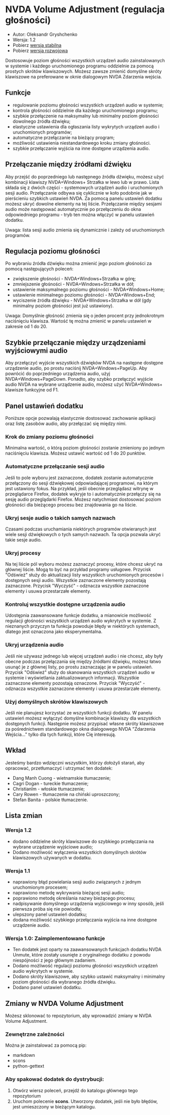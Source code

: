 # NVDA Volume Adjustment (regulacja głośności)

* Autor: Oleksandr Gryshchenko
* Wersja: 1.2
* Pobierz [wersja stabilna][1]
* Pobierz [wersja rozwojowa][2]

Dostosowuje poziom głośności wszystkich urządzeń audio zainstalowanych w systemie i każdego uruchomionego programu oddzielnie za pomocą prostych skrótów klawiszowych.
Możesz zawsze zmienić domyślne skróty klawiszowe na preferowane w oknie dialogowym NVDA Zdarzenia wejścia.

## Funkcje
* regulowanie poziomu głośności wszystkich urządzeń audio w systemie;
* kontrola głośności oddzielnie dla każdego uruchomionego programu;
* szybkie przełączenie na maksymalny lub minimalny poziom głośności dowolnego źródła dźwięku;
* elastyczne ustawienia dla ogłaszania listy wykrytych urządzeń audio i uruchomionych programów;
* automatyczne przełączanie na bieżący program;
* możliwość ustawienia niestandardowego kroku zmiany głośności.
* szybkie przełączanie wyjścia na inne dostępne urządzenia audio.

## Przełączanie między źródłami dźwięku
Aby przejść do poprzedniego lub następnego źródła dźwięku, możesz użyć kombinacji klawiszy NVDA+Windows+ Strzałka w lewo lub w prawo. Lista składa się z dwóch części - systemowych urządzeń audio i uruchomionych sesji audio. Przełączanie odbywa się cyklicznie w koło podobnie jak w pierścieniu szybkich ustawień NVDA.
Za pomocą panelu ustawień dodatku możesz ukryć dowolne elementy na tej liście.
Przełączanie między sesjami audio może następować automatycznie po przełączeniu do okna odpowiedniego programu - tryb ten można włączyć w panelu ustawień dodatku.

Uwaga: lista sesji audio zmienia się dynamicznie i zależy od uruchomionych programów.

## Regulacja poziomu głośności
Po wybraniu źródła dźwięku można zmienić jego poziom głośności za pomocą następujących poleceń:
* zwiększenie głośności - NVDA+Windows+Strzałka w górę;
* zmniejszenie głośności - NVDA+Windows+Strzałka w dół;
* ustawienie maksymalnego poziomu głośności - NVDA+Windows+Home;
* ustawienie minimalnego poziomu głośności - NVDA+Windows+End;
* wyciszenie źródła dźwięku - NVDA+Windows+Strzałka w dół (gdy minimalny poziom głośności jest już ustawiony).

Uwaga: Domyślnie głośność zmienia się o jeden procent przy jednokrotnym naciśnięciu klawisza. Wartość tę można zmienić w panelu ustawień w zakresie od 1 do 20.

## Szybkie przełączanie między urządzeniami wyjściowymi audio
Aby przełączyć wyjście wszystkich dźwięków NVDA na następne dostępne urządzenie audio, po prostu naciśnij NVDA+Windows+PageUp.
Aby powrócić do poprzedniego urządzenia audio, użyj NVDA+Windows+PageDown.
Ponadto, aby szybko przełączyć wyjście audio NVDA na wybrane urządzenie audio, możesz użyć NVDA+Windows+ klawisze funkcyjne od F1.

## Panel ustawień dodatku
Poniższe opcje pozwalają elastycznie dostosować zachowanie aplikacji oraz listę zasobów audio, aby przełączać się między nimi.

### Krok do zmiany poziomu głośności
Minimalna wartość, o którą poziom głośności zostanie zmieniony po jednym naciśnięciu klawisza. Możesz ustawić wartość od 1 do 20 punktów.

### Automatyczne przełączanie sesji audio
Jeśli to pole wyboru jest zaznaczone, dodatek zostanie automatycznie przełączony do sesji dźwiękowej odpowiadającej programowi, na którym jest ustawiony fokus.
Na przykład, jeśli obecnie przeglądasz witrynę w przeglądarce Firefox, dodatek wykryje to i automatycznie przełączy się na sesję audio przeglądarki Firefox. Możesz natychmiast dostosować poziom głośności dla bieżącego procesu bez znajdowania go na liście.

### Ukryj sesje audio o takich samych nazwach
Czasami podczas uruchamiania niektórych programów otwieranych jest wiele sesji dźwiękowych o tych samych nazwach. Ta opcja pozwala ukryć takie sesje audio.

### Ukryj procesy
Na tej liście pól wyboru możesz zaznaczyć procesy, które chcesz ukryć na głównej liście. Mogą to być na przykład programy usługowe.
Przycisk "Odśwież" służy do aktualizacji listy wszystkich uruchomionych procesów i dostępnych sesji audio. Wszystkie zaznaczone elementy pozostają zaznaczone.
Przycisk "Wyczyść" - odznacza wszystkie zaznaczone elementy i usuwa przestarzałe elementy.

### Kontroluj wszystkie dostępne urządzenia audio
Udostępnia zaawansowane funkcje dodatku, a mianowicie możliwość regulacji głośności wszystkich urządzeń audio wykrytych w systemie.
Z nieznanych przyczyn ta funkcja powoduje błędy w niektórych systemach, dlatego jest oznaczona jako eksperymentalna.

### Ukryj urządzenia audio
Jeśli nie używasz jednego lub więcej urządzeń audio i nie chcesz, aby były obecne podczas przełączania się między źródłami dźwięku, możesz łatwo usunąć je z głównej listy, po prostu zaznaczając je w panelu ustawień.
Przycisk "Odśwież" służy do skanowania wszystkich urządzeń audio w systemie i wyświetlania zaktualizowanych informacji. Wszystkie zaznaczone elementy pozostają oznaczone.
Przycisk "Wyczyść" - odznacza wszystkie zaznaczone elementy i usuwa przestarzałe elementy.

### Użyj domyślnych skrótów klawiszowych
Jeśli nie planujesz korzystać ze wszystkich funkcji dodatku. W panelu ustawień możesz wyłączyć domyślne kombinacje klawiszy dla wszystkich dostępnych funkcji. Następnie możesz przypisać własne skróty klawiszowe za pośrednictwem standardowego okna dialogowego NVDA "Zdarzenia Wejścia..." tylko dla tych funkcji, które Cię interesują.

## Wkład
Jesteśmy bardzo wdzięczni wszystkim, którzy dołożyli starań, aby opracować, przetłumaczyć i utrzymać ten dodatek:
* Dang Manh Cuong - wietnamskie tłumaczenie;
* Cagri Dogan - tureckie tłumaczenie;
* Christianlm - włoskie tłumaczenie;
* Cary Rowen - tłumaczenie na chiński uproszczony;
* Stefan Banita - polskie tłumaczenie.

## Lista zmian

### Wersja 1.2
* dodano oddzielne skróty klawiszowe do szybkiego przełączania na wybrane urządzenie wyjściowe audio;
* Dodano możliwość wyłączenia wszystkich domyślnych skrótów klawiszowych używanych w dodatku.

### Wersja 1.1
* naprawiony błąd powielania sesji audio związanych z jednym uruchomionym procesem;
* naprawiono metodę wykrywania bieżącej sesji audio;
* poprawiono metodę określania nazwy bieżącego procesu;
* nadpisywanie domyślnego urządzenia wyjściowego w inny sposób, jeśli pierwsza próba się nie powiodła;
* ulepszony panel ustawień dodatku;
* dodana możliwość szybkiego przełączania wyjścia na inne dostępne urządzenie audio.

### Wersja 1.0: Zaimplementowano funkcje
* Ten dodatek jest oparty na zaawansowanych funkcjach dodatku NVDA Unmute, które zostały usunięte z oryginalnego dodatku z powodu niespójności z jego głównym zadaniem.
* Dodano możliwość regulacji poziomu głośności wszystkich urządzeń audio wykrytych w systemie.
* Dodano skróty klawiszowe, aby szybko ustawić maksymalny i minimalny poziom głośności dla wybranego źródła dźwięku.
* Dodano panel ustawień dodatku.

## Zmiany w NVDA Volume Adjustment
Możesz sklonować to repozytorium, aby wprowadzić zmiany w NVDA Volume Adjustment.

### Zewnętrzne zależności
Można je zainstalować za pomocą pip:
- markdown
- scons
- python-gettext

### Aby spakować dodatek do dystrybucji:
1. Otwórz wiersz poleceń, przejdź do katalogu głównego tego repozytorium
2. Uruchom polecenie **scons**. Utworzony dodatek, jeśli nie było błędów, jest umieszczony w bieżącym katalogu.

[1]: https://github.com/grisov/NVDA_Volume_Adjustment/releases/download/v1.2/volumeAdjustment-1.2.nvda-addon
[2]: https://github.com/grisov/NVDA_Volume_Adjustment/releases/download/v1.2/volumeAdjustment-1.2.nvda-addon
